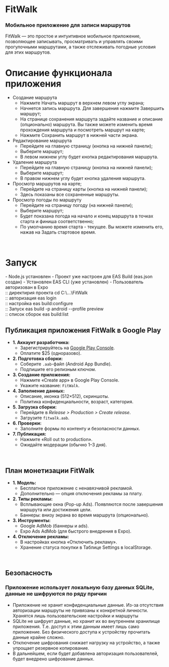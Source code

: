 <b><h1>FitWalk</h1>
<h3>Мобильное приложение для записи маршрутов</h3></b>
FitWalk — это простое и интуитивное мобильное приложение, позволяющее записывать, просматривать и управлять своими прогулочными маршрутами, а также отслеживать погодные условия для этих маршрутов.
<br/>

<h1>Описание функционала приложения</h1>
<ul>
  <li>Создание маршрута 
    <ul>
      <li>Нажмите Начать маршрут в верхнем левом углу экрана;</li>
      <li>Начнется запись маршрута. Для завершения нажмите Завершить маршрут;</li>
      <li>На странице сохранения маршрута задайте название и описание (опционально) маршрута. Вы также можете изменить время прохождения маршрута и посмотреть маршрут на карте;</li>
      <li>Нажмите Сохранить маршрут в нижней части экрана.</li>
    </ul>
  </li>
  <li>Редактирование маршрута 
    <ul>
      <li>Перейдите на главную страницу (кнопка на нижней панели);</li>
      <li>Выберите маршрут;</li>
      <li>В левом нижнем углу будет кнопка редактирования маршрута.</li>
    </ul>
  </li>
  <li>Удаление маршрута
    <ul>
      <li>Перейдите на главную страницу (кнопка на нижней панели);</li>
      <li>Выберите маршрут;</li>
      <li>В правом нижнем углу будет кнопка удаления маршрута.</li>
    </ul>
  </li>
  <li>Просмотр маршрутов на карте; 
    <ul>
      <li>Перейдите на страницу карты (кнопка на нижней панели);</li>
      <li>Здесь показаны все сохраненные маршруты.</li>
    </ul>
</li>
  <li>Просмотр погоды по маршруту 
    <ul>
      <li>Перейдите на страницу погоду (на нижней панели);</li>
      <li>Выберите маршрут;</li>
      <li>Будет показана погода на начало и конец маршрута в точках старта и финиша соответственно;</li>
      <li>По умолчанию время старта - текущее. Вы можете изменить его, нажав на Задать стартовое время.</li>
    </ul>
  </li>
</ul>
<br>

<h1>Запуск</h1>
- Node.js установлен
- Проект уже настроен для EAS Build (eas.json создан)
- Установлен EAS CLI (уже установлен)
- Пользователь авторизован в Expo
<br>
:: директирия проекта
cd C:\...\FitWalk
<br>
:: авторизация
eas login
<br>
:: настройка
eas build:configure
<br>
:: Запуск
eas build -p android --profile preview
<br>
:: список сборок
eas build:list
<br>

<h2>Публикация приложения FitWalk в Google Play</h2>

<ul>
  <li><strong>1. Аккаунт разработчика:</strong>
    <ul>
      <li>Зарегистрируйтесь на <a href="https://play.google.com/console">Google Play Console</a>.</li>
      <li>Оплатите $25 (одноразово).</li>
    </ul>
  </li>

  <li><strong>2. Подготовка сборки:</strong>
    <ul>
      <li>Соберите <code>.aab</code>-файл (Android App Bundle).</li>
      <li>Подпишите его релизным ключом.</li>
    </ul>
  </li>

  <li><strong>3. Создание приложения:</strong>
    <ul>
      <li>Нажмите «Create app» в Google Play Console.</li>
      <li>Укажите название: <code>FitWalk</code>.</li>
    </ul>
  </li>

  <li><strong>4. Заполнение данных:</strong>
    <ul>
      <li>Описание, иконка (512×512), скриншоты.</li>
      <li>Политика конфиденциальности, возраст, категория.</li>
    </ul>
  </li>

  <li><strong>5. Загрузка сборки:</strong>
    <ul>
      <li>Перейдите в <em>Release > Production > Create release</em>.</li>
      <li>Загрузите <code>fitwalk.aab</code>.</li>
    </ul>
  </li>

  <li><strong>6. Проверки:</strong>
    <ul>
      <li>Заполните формы по контенту и безопасности данных.</li>
    </ul>
  </li>

  <li><strong>7. Публикация:</strong>
    <ul>
      <li>Нажмите «Roll out to production».</li>
      <li>Ожидайте модерации (обычно 1–3 дня).</li>
    </ul>
  </li>
</ul>
<br>

<h2>План монетизации FitWalk</h2>

<ul>
  <li><strong>1. Модель:</strong>
    <ul>
      <li>Бесплатное приложение с ненавязчивой рекламой.</li>
      <li>Дополнительно — опция отключения рекламы за плату.</li>
    </ul>
  </li>

  <li><strong>2. Типы рекламы:</strong>
    <ul>
      <li>Всплывающие окна (Pop-up Ads). Появляются после завершения маршрута или достижения цели.</li>
      <li>Баннеры: внизу экрана во время маршрута (опционально).</li>
    </ul>
  </li>

  <li><strong>3. Инструменты:</strong>
    <ul>
      <li>Google AdMob (баннеры и ads).</li>
      <li>Expo Ads AdMob (для быстрого внедрения в Expo).</li>
    </ul>
  </li>

  <li><strong>4. Отключение рекламы:</strong>
    <ul>
      <li>В настройках кнопка «Отключить рекламу».</li>
      <li>Хранение статуса покупки в Таблице Settings в localStorage.</li>
    </ul>
  </li>
</ul>
<br>

<h2>Безопасность</h2>
<h3>Приложение использует локальную базу данных SQLite, данные не шифруются по ряду причин</h3>
<ul>
  <li>Приложение не хранит конфиденциальные данные. Из-за отсутствия авторизации маршруты не привязаны к конкретной личности. Хранятся лишь пользовательские настройки и маршруты</li>
  <li>SQLite не шифрует данные, но хранит их во внутреннем хранилище приложения. Т.е. доступ к этим данным имеет лишь само приложение. Без физического доступа к устройству прочитать данные крайне сложно.</li>
  <li>Отключение шифрования снижает нагрузку на устройство, а также упрощает резервное копирование.</li>
  <li>В дальнейшем, если будет добавлена авторизация пользователей, будет внедрено шифрование данных.</li>
</ul>
